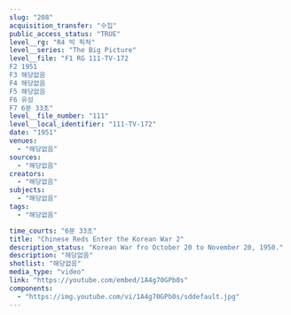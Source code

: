 ```yaml
---
slug: "208"
acquisition_transfer: "수집"
public_access_status: "TRUE"
level__rg: "R4 빅 픽쳐"
level__series: "The Big Picture"
level__file: "F1 RG 111-TV-172
F2 1951
F3 해당없음
F4 해당없음
F5 해당없음
F6 유성
F7 6분 33초"
level__file_number: "111"
level__local_identifier: "111-TV-172"
date: "1951"
venues: 
  - "해당없음"
sources: 
  - "해당없음"
creators: 
  - "해당없음"
subjects: 
  - "해당없음"
tags: 
  - "해당없음"

time_courts: "6분 33초"
title: "Chinese Reds Enter the Korean War 2"
description_status: "Korean War fro October 20 to November 20, 1950."
description: "해당없음"
shotlist: "해당없음"
media_type: "video"
link: "https://youtube.com/embed/1A4g70GPb0s"
components: 
  - "https://img.youtube.com/vi/1A4g70GPb0s/sddefault.jpg"
---
```

